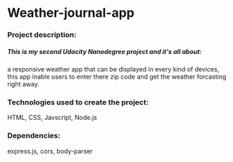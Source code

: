 # Weather-journal-app

### Project description:

##### This is my second Udacity Nanodegree project and it's all about:

a responsive weather app that can be displayed in every kind of devices, this app inable users to enter there zip code and get the weather forcasting right away. 

### Technologies used to create the project:

HTML, CSS, Javscript, Node.js

### Dependencies:

express.js, cors, body-parser
